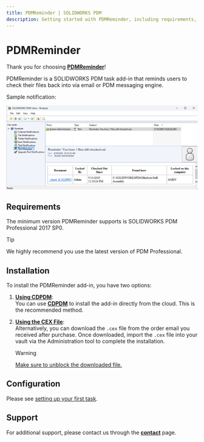 ```yaml
---
title: PDMReminder | SOLIDWORKS PDM
description: Getting started with PDMReminder, including requirements, installation instructions, and support resources.
---
```

# PDMReminder

Thank you for choosing **[PDMReminder](https://bluebyte.biz/product/PDMReminder/)**!

PDMReminder is a SOLIDWORKS PDM task add-in that reminds users to check their files back into via email or PDM messaging engine.

Sample notification:

![Sample notificiation](../images/Samplenotificiation.png)

## Requirements

The minimum version PDMReminder supports is SOLIDWORKS PDM Professional 2017 SP0.  
> [!Tip]
> We highly recommend you use the latest version of PDM Professional.

## Installation

To install the PDMReminder add-in, you have two options:

1. **[Using CDPDM](/src/updateaddinswithcdpdm.html)**:  
   You can use **[CDPDM](/src/cdpdm.html)** to install the add-in directly from the cloud. This is the recommended method.

2. **[Using the CEX File](/src/installingpdmaddins.html)**:  
   Alternatively, you can download the `.cex` file from the order email you received after purchase. Once downloaded, import the `.cex` file into your vault via the Administration tool to complete the installation. 
   > [!Warning]
   > [Make sure to unblock the downloaded file.](/src/pdmqa.html)


## Configuration
Please see [setting up your first task](/src/pdmremindernewtask.html).


## Support

For additional support, please contact us through the **[contact](https://bluebyte.biz/contact/)** page.
<script
  src='https://cdn.jotfor.ms/agent/embedjs/0196efe63b1f79818c409ffed296766d11af/embed.js?skipWelcome=1&maximizable=1'>
</script>